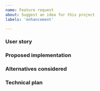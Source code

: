 ```yaml
---
name: Feature request
about: Suggest an idea for this project
labels: 'enhancement'

---
```


### User story
<!-- As a _____, I want to _____, so that ______. -->

### Proposed implementation

### Alternatives considered

### Technical plan
